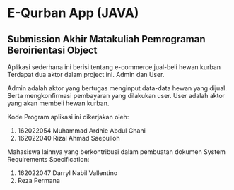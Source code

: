 # E-Qurban App (JAVA)
## Submission Akhir Matakuliah Pemrograman Beroirientasi Object

Aplikasi sederhana ini berisi tentang e-commerce jual-beli hewan kurban
Terdapat dua aktor dalam project ini. Admin dan User.

Admin adalah aktor yang bertugas menginput data-data hewan yang dijual. Serta mengkonfirmasi pembayaran yang dilakukan user.
User adalah aktor yang akan membeli hewan kurban.

Kode Program aplikasi ini dikerjakan oleh:
1. 162022054 Muhammad Ardhie Abdul Ghani
2. 162022040 Rizal Ahmad Saepulloh

Mahasiswa lainnya yang berkontribusi dalam pembuatan dokumen System Requirements Specification:
1. 162022047 Darryl Nabil Vallentino
2. Reza Permana
